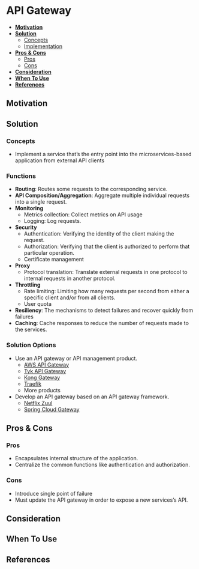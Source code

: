 # API Gateway

- [**Motivation**](#motivation)
- [**Solution**](#solution)
   - [Concepts](#concepts)
   - [Implementation](#implementation)
- [**Pros & Cons**](#pros--cons)
   - [Pros](#pros)
   - [Cons](#cons)
- [**Consideration**](#consideration)
- [**When To Use**](#when-to-use)
- [**References**](#references)

## Motivation

## Solution
### Concepts
- Implement a service that’s the entry point into the microservices-based application from external API clients

### Functions
- **Routing**: Routes some requests to the corresponding service.
- **API Composition/Aggregation**: Aggregate multiple individual requests into a single request.
- **Monitoring**
   - Metrics collection: Collect metrics on API usage
	- Logging: Log requests.
- **Security**
   - Authentication: Verifying the identity of the client making the request.
	- Authorization: Verifying that the client is authorized to perform that particular operation.
	- Certificate management
- **Proxy**
   - Protocol translation: Translate external requests in one protocol to internal requests in another protocol.
- **Throttling**
   - Rate limiting: Limiting how many requests per second from either a specific client and/or from all clients.
	- User quota
- **Resiliency**: The mechanisms to detect failures and recover quickly from failures
- **Caching**: Cache responses to reduce the number of requests made to the services.

### Solution Options
- Use an API gateway or API management product.
   - [AWS API Gateway](https://aws.amazon.com/api-gateway/)
   - [Tyk API Gateway](https://github.com/TykTechnologies/tyk)
   - [Kong Gateway](https://konghq.com/kong/)
   - [Traefik](https://docs.traefik.io/)
   - More products
- Develop an API gateway based on an API gateway framework.
   - [Netflix Zuul](https://github.com/Netflix/zuul)
   - [Spring Cloud Gateway](https://spring.io/projects/spring-cloud-gateway)

## Pros & Cons
### Pros
- Encapsulates internal structure of the application.
- Centralize the common functions like authentication and authorization.

### Cons
- Introduce single point of failure
- Must update the API gateway in order to expose a new services’s API.

## Consideration

## When To Use
## References
